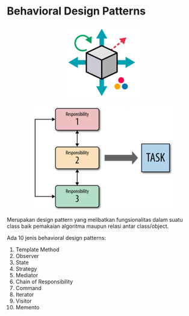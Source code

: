 # Behavioral Design Patterns

<p align="center" style="text-align:center"><img src="behavioral.png" alt="Behavioral Design Patterns" height="200" class="thumbnail" /></p>

<p align="center" style="text-align:center"><img src="behavioral-model.png" alt="Behavioral Design Patterns Model" class="center" /></p>

Merupakan design pattern yang melibatkan fungsionalitas dalam suatu class baik pemakaian algoritma maupun relasi antar class/object.

Ada 10 jenis behavioral design patterns:

1. Template Method
2. Observer
3. State
4. Strategy
5. Mediator
6. Chain of Responsibility
7. Command
8. Iterator
9. Visitor
10. Memento
